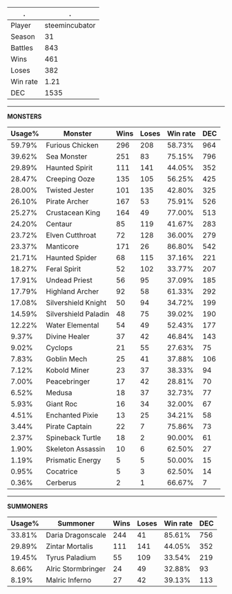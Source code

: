 .|.
|-|-
Player|steemincubator
Season|31
Battles|843
Wins|461
Loses|382
Win rate|1.21
DEC|1535

---
**MONSTERS**

Usage%|Monster|Wins|Loses|Win rate|DEC|
-|-|-|-|-|-|
59.79%|Furious Chicken|296|208|58.73%|964|
39.62%|Sea Monster|251|83|75.15%|796|
29.89%|Haunted Spirit|111|141|44.05%|352|
28.47%|Creeping Ooze|135|105|56.25%|425|
28.00%|Twisted Jester|101|135|42.80%|325|
26.10%|Pirate Archer|167|53|75.91%|526|
25.27%|Crustacean King|164|49|77.00%|513|
24.20%|Centaur|85|119|41.67%|283|
23.72%|Elven Cutthroat|72|128|36.00%|279|
23.37%|Manticore|171|26|86.80%|542|
21.71%|Haunted Spider|68|115|37.16%|221|
18.27%|Feral Spirit|52|102|33.77%|207|
17.91%|Undead Priest|56|95|37.09%|185|
17.79%|Highland Archer|92|58|61.33%|292|
17.08%|Silvershield Knight|50|94|34.72%|199|
14.59%|Silvershield Paladin|48|75|39.02%|190|
12.22%|Water Elemental|54|49|52.43%|177|
9.37%|Divine Healer|37|42|46.84%|143|
9.02%|Cyclops|21|55|27.63%|75|
7.83%|Goblin Mech|25|41|37.88%|106|
7.12%|Kobold Miner|23|37|38.33%|94|
7.00%|Peacebringer|17|42|28.81%|70|
6.52%|Medusa|18|37|32.73%|77|
5.93%|Giant Roc|16|34|32.00%|67|
4.51%|Enchanted Pixie|13|25|34.21%|58|
3.44%|Pirate Captain|22|7|75.86%|73|
2.37%|Spineback Turtle|18|2|90.00%|61|
1.90%|Skeleton Assassin|10|6|62.50%|27|
1.19%|Prismatic Energy|5|5|50.00%|15|
0.95%|Cocatrice|5|3|62.50%|14|
0.36%|Cerberus|2|1|66.67%|7|

---
**SUMMONERS**

Usage%|Summoner|Wins|Loses|Win rate|DEC|
-|-|-|-|-|-|
33.81%|Daria Dragonscale|244|41|85.61%|756|
29.89%|Zintar Mortalis|111|141|44.05%|352|
19.45%|Tyrus Paladium|55|109|33.54%|219|
8.66%|Alric Stormbringer|24|49|32.88%|93|
8.19%|Malric Inferno|27|42|39.13%|113|
